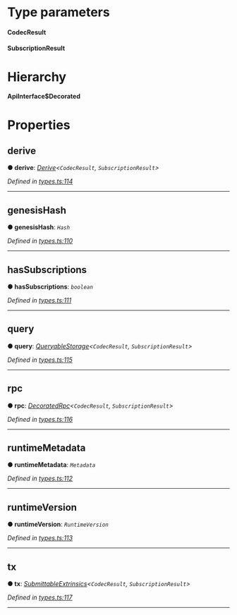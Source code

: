 

# Type parameters
#### CodecResult 
#### SubscriptionResult 
# Hierarchy

**ApiInterface$Decorated**

# Properties

<a id="derive"></a>

##  derive

**● derive**: *[Derive](_types_.derive.md)<`CodecResult`, `SubscriptionResult`>*

*Defined in [types.ts:114](https://github.com/polkadot-js/api/blob/661cb3c/packages/api/src/types.ts#L114)*

___
<a id="genesishash"></a>

##  genesisHash

**● genesisHash**: *`Hash`*

*Defined in [types.ts:110](https://github.com/polkadot-js/api/blob/661cb3c/packages/api/src/types.ts#L110)*

___
<a id="hassubscriptions"></a>

##  hasSubscriptions

**● hasSubscriptions**: *`boolean`*

*Defined in [types.ts:111](https://github.com/polkadot-js/api/blob/661cb3c/packages/api/src/types.ts#L111)*

___
<a id="query"></a>

##  query

**● query**: *[QueryableStorage](_types_.queryablestorage.md)<`CodecResult`, `SubscriptionResult`>*

*Defined in [types.ts:115](https://github.com/polkadot-js/api/blob/661cb3c/packages/api/src/types.ts#L115)*

___
<a id="rpc"></a>

##  rpc

**● rpc**: *[DecoratedRpc](_types_.decoratedrpc.md)<`CodecResult`, `SubscriptionResult`>*

*Defined in [types.ts:116](https://github.com/polkadot-js/api/blob/661cb3c/packages/api/src/types.ts#L116)*

___
<a id="runtimemetadata"></a>

##  runtimeMetadata

**● runtimeMetadata**: *`Metadata`*

*Defined in [types.ts:112](https://github.com/polkadot-js/api/blob/661cb3c/packages/api/src/types.ts#L112)*

___
<a id="runtimeversion"></a>

##  runtimeVersion

**● runtimeVersion**: *`RuntimeVersion`*

*Defined in [types.ts:113](https://github.com/polkadot-js/api/blob/661cb3c/packages/api/src/types.ts#L113)*

___
<a id="tx"></a>

##  tx

**● tx**: *[SubmittableExtrinsics](_types_.submittableextrinsics.md)<`CodecResult`, `SubscriptionResult`>*

*Defined in [types.ts:117](https://github.com/polkadot-js/api/blob/661cb3c/packages/api/src/types.ts#L117)*

___

